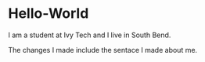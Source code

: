 # Hello-World

I am a student at Ivy Tech and I live in South Bend.


The changes I made include the sentace I made about me.
